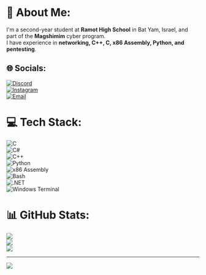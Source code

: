 # 💫 About Me:
I'm a second-year student at **Ramot High School** in Bat Yam, Israel, and part of the **Magshimim** cyber program.  
I have experience in **networking, C++, C, x86 Assembly, Python, and pentesting**.

## 🌐 Socials:
[![Discord](https://img.shields.io/badge/Discord-%237289DA.svg?logo=discord&logoColor=white)](https://discord.gg/ben11213)  
[![Instagram](https://img.shields.io/badge/Instagram-%23E4405F.svg?logo=Instagram&logoColor=white)](https://instagram.com/yarin.ben_david)  
[![Email](https://img.shields.io/badge/Email-D14836?logo=gmail&logoColor=white)](mailto:bendavidyarin4@gmail.com)  

# 💻 Tech Stack:
![C](https://img.shields.io/badge/c-%2300599C.svg?style=for-the-badge&logo=c&logoColor=white)  
![C#](https://img.shields.io/badge/c%23-%23239120.svg?style=for-the-badge&logo=csharp&logoColor=white)  
![C++](https://img.shields.io/badge/c++-%2300599C.svg?style=for-the-badge&logo=c%2B%2B&logoColor=white)  
![Python](https://img.shields.io/badge/python-3670A0?style=for-the-badge&logo=python&logoColor=ffdd54)  
![x86 Assembly](https://img.shields.io/badge/x86%20Assembly-%23000000.svg?style=for-the-badge&logo=assemblyscript&logoColor=white)  
![Bash](https://img.shields.io/badge/bash-%23121011.svg?style=for-the-badge&logo=gnu-bash&logoColor=white)  
![.NET](https://img.shields.io/badge/.NET-5C2D91?style=for-the-badge&logo=.net&logoColor=white)  
![Windows Terminal](https://img.shields.io/badge/Windows%20Terminal-%234D4D4D.svg?style=for-the-badge&logo=windows-terminal&logoColor=white)  

# 📊 GitHub Stats:
![](https://github-readme-stats.vercel.app/api?username=bendosh4&theme=dark&hide_border=false&include_all_commits=true&count_private=true)  
![](https://github-readme-streak-stats.herokuapp.com/?user=bendosh4&theme=dark&hide_border=false)  
![](https://github-readme-stats.vercel.app/api/top-langs/?username=bendosh4&theme=dark&hide_border=false&include_all_commits=true&count_private=true&layout=compact)  

---

[![](https://visitcount.itsvg.in/api?id=bendosh4&icon=0&color=0)](https://visitcount.itsvg.in)  

<!-- Proudly created with GPRM ( https://gprm.itsvg.in ) -->
